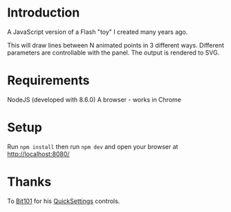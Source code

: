 # Introduction

A JavaScript version of a Flash "toy" I created many years ago.

This will draw lines between N animated points in 3 different ways.
Different parameters are controllable with the panel.
The output is rendered to SVG.

# Requirements

NodeJS (developed with 8.6.0)
A browser - works in Chrome

# Setup

Run `npm install` then run `npm dev` and open your browser at [http://localhost:8080/](http://localhost:8080/)

# Thanks

To [Bit101](http://www.bit-101.com) for his [QuickSettings](https://github.com/bit101/quicksettings) controls.
